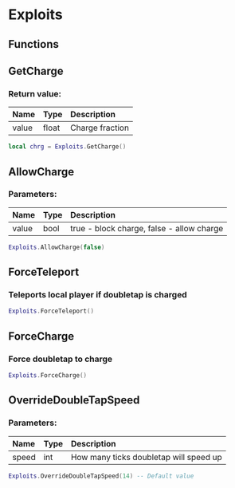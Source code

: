 # Exploits

## Functions

## GetCharge

### Return value:

| Name | Type | Description |
| :--- | :--- | :--- |
| value | float | Charge fraction |

```lua
local chrg = Exploits.GetCharge()
```

## AllowCharge

### Parameters:

| Name | Type | Description |
| :--- | :--- | :--- |
| value | bool | true - block charge, false - allow charge |

```lua
Exploits.AllowCharge(false)
```

## ForceTeleport

### Teleports local player if doubletap is charged

```lua
Exploits.ForceTeleport()
```

## ForceCharge

### Force doubletap to charge

```lua
Exploits.ForceCharge()
```

## OverrideDoubleTapSpeed

### Parameters:

| Name | Type | Description |
| :--- | :--- | :--- |
| speed | int | How many ticks doubletap will speed up |

```lua
Exploits.OverrideDoubleTapSpeed(14) -- Default value
```
